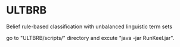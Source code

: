 # ULTBRB
Belief rule-based classification with unbalanced linguistic term sets

go to "ULTBRB/scripts/" directory and excute "java -jar RunKeel.jar".
